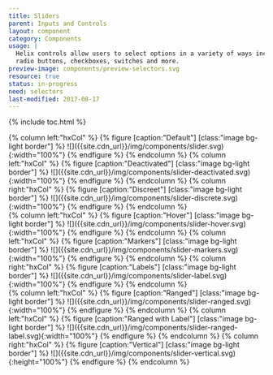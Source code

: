 ```yaml
---
title: Sliders
parent: Inputs and Controls
layout: component
category: Components
usage: |
  Helix controls allow users to select options in a variety of ways including
  radio buttons, checkboxes, switches and more.
preview-image: components/preview-selectors.svg
resource: true
status: in-progress
need: selectors
last-modified: 2017-08-17
---
```


{% include toc.html %}

<!--Sliders let users select from a range of values by moving the slider thumb.

Sliders are ideal components for adjusting settings that reflect intensity
levels, such as volume, brightness, or color saturation.

Sliders may have icons on both ends of the bar that reflect the value
intensity. Place the smallest value for the slider range on the left and the
largest value on the right.

Continuous sliders

Continuous sliders allow users to select a value along a subjective range. They
do not require a specific value to make adjustments, although they may, in some
instances, offer an editable numeric value.

Discrete sliders

Discrete sliders allow users to select a specific value from a range.-->

<div class="hxRow">
{% column left:"hxCol" %}
{% figure [caption:"Default"] [class:"image bg-light border"] %}
![]({{site.cdn_url}}/img/components/slider.svg){:width="100%"}
{% endfigure %}
{% endcolumn %}
{% column left:"hxCol" %}
{% figure [caption:"Deactivated"] [class:"image bg-light border"] %}
![]({{site.cdn_url}}/img/components/slider-deactivated.svg){:width="100%"}
{% endfigure %}
{% endcolumn %}
{% column right:"hxCol" %}
{% figure [caption:"Discreet"] [class:"image bg-light border"] %}
![]({{site.cdn_url}}/img/components/slider-discrete.svg){:width="100%"}
{% endfigure %}
{% endcolumn %}
</div>
<div class="hxRow">
{% column left:"hxCol" %}
{% figure [caption:"Hover"] [class:"image bg-light border"] %}
![]({{site.cdn_url}}/img/components/slider-hover.svg){:width="100%"}
{% endfigure %}
{% endcolumn %}
{% column left:"hxCol" %}
{% figure [caption:"Markers"] [class:"image bg-light border"] %}
![]({{site.cdn_url}}/img/components/slider-markers.svg){:width="100%"}
{% endfigure %}
{% endcolumn %}
{% column right:"hxCol" %}
{% figure [caption:"Labels"] [class:"image bg-light border"] %}
![]({{site.cdn_url}}/img/components/slider-label.svg){:width="100%"}
{% endfigure %}
{% endcolumn %}
</div>
<div class="hxRow">
{% column left:"hxCol" %}
{% figure [caption:"Ranged"] [class:"image bg-light border"] %}
![]({{site.cdn_url}}/img/components/slider-ranged.svg){:width="100%"}
{% endfigure %}
{% endcolumn %}
{% column left:"hxCol" %}
{% figure [caption:"Ranged with Label"] [class:"image bg-light border"] %}
![]({{site.cdn_url}}/img/components/slider-ranged-label.svg){:width="100%"}
{% endfigure %}
{% endcolumn %}
{% column right:"hxCol" %}
{% figure [caption:"Vertical"] [class:"image bg-light border"] %}
![]({{site.cdn_url}}/img/components/slider-vertical.svg){:height="100%"}
{% endfigure %}
{% endcolumn %}
</div>
